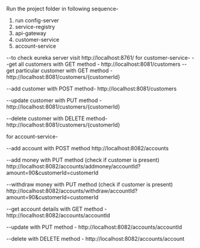 Run the project folder in following sequence-
1. run config-server
2. service-registry
3. api-gateway
4. customer-service
5. account-service

--to check eureka server visit http://localhost:8761/
for customer-service-
--get all customers with GET method - http://localhost:8081/customers
-- get particular customer with GET method - http://localhost:8081/customers/{customerId}

--add customer with POST method- http://localhost:8081/customers

--update customer with PUT method - http://localhost:8081/customers/{customerId}

--delete customer with DELETE method- http://localhost:8081/customers/{customerId}


for account-service-

--add account with POST method http://localhost:8082/accounts

--add money with PUT method (check if customer is present) http://localhost:8082/accounts/addmoney/accountId?amount=90&customerId=customerId

--withdraw money with PUT method (check if customer is present) http://localhost:8082/accounts/withdraw/accountId?amount=90&customerId=customerId

--get account details with GET method - http://localhost:8082/accounts/accountId

--update with PUT method - http://localhost:8082/accounts/accountId

--delete with DELETE method - http://localhost:8082/accounts/account






